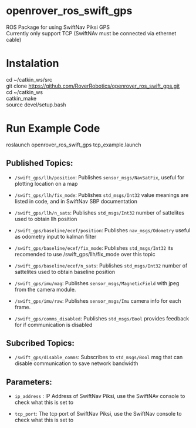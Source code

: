 # openrover_ros_swift_gps
ROS Package for using SwiftNav Piksi GPS  
Currently only support TCP (SwiftNAv must be connected via ethernet cable)  

# Instalation
cd ~/catkin_ws/src  
git clone https://github.com/RoverRobotics/openrover_ros_swift_gps.git  
cd ~/catkin_ws  
catkin_make  
source devel/setup.bash  

# Run Example Code
roslaunch openrover_ros_swift_gps tcp_example.launch  


## Published Topics:

* `/swift_gps/llh/position`:
  Publishes `sensor_msgs/NavSatFix`, useful for plotting location on a map

* `/swift_gps/llh/fix_mode`:
  Publishes `std_msgs/Int32` value meanings are listed in code, and in SwiftNav SBP documentation 

* `/swift_gps/llh/n_sats`:
  Publishes `std_msgs/Int32` number of sattelites used to obtain llh position

* `/swift_gps/baseline/ecef/position`:
  Publishes `nav_msgs/Odometry` useful as odometry input to kalman filter

* `/swift_gps/baseline/ecef/fix_mode`:
  Publishes `std_msgs/Int32` its recomended to use /swift_gps/llh/fix_mode over this topic

* `/swift_gps/baseline/ecef/n_sats`:
  Publishes `std_msgs/Int32` number of sattelites used to obtain baseline position

* `/swift_gps/imu/mag`:
  Publishes `sensor_msgs/MagneticField` with jpeg from the camera module.

* `/swift_gps/imu/raw`:
  Publishes `sensor_msgs/Imu` camera info for each frame.

* `/swift_gps/comms_disabled`:
  Publishes `std_msgs/Bool` provides feedback for if communication is disabled

## Subcribed Topics:

* `/swift_gps/disable_comms`:
  Subscribes to `std_msgs/Bool` msg that can disable communication to save network bandwidth

## Parameters:

* `ip_address` : IP Address of SwiftNav Piksi, use the SwiftNAv console to check what this is set to 

* `tcp_port`: The tcp port of SwiftNav Piksi, use the SwiftNav console to check what this is set to


